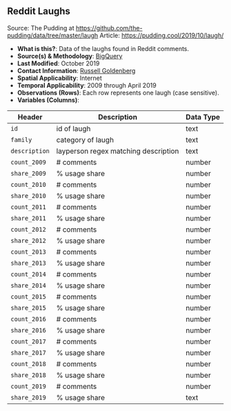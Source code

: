 ## Reddit Laughs

Source: The Pudding at https://github.com/the-pudding/data/tree/master/laugh
Article: https://pudding.cool/2019/10/laugh/


-   **What is this?**: Data of the laughs found in Reddit comments.
-   **Source(s) & Methodology**: [BigQuery](https://bigquery.cloud.google.com/dataset/fh-bigquery:reddit_comments)
-   **Last Modified**: October 2019
-   **Contact Information**: [Russell Goldenberg](mailto:russell@pudding.cool)
-   **Spatial Applicability**: Internet
-   **Temporal Applicability**: 2009 through April 2019
-   **Observations (Rows)**: Each row represents one laugh (case sensitive).
-   **Variables (Columns)**:

| Header | Description | Data Type |
| --- | --- | --- |
| `id` | id of laugh | text |
| `family` | category of laugh | text |
| `description` | layperson regex matching description | text |
| `count_2009` | # comments | number |
| `share_2009` | % usage share | number |
| `count_2010` | # comments | number |
| `share_2010` | % usage share | number |
| `count_2011` | # comments | number |
| `share_2011` | % usage share | number |
| `count_2012` | # comments | number |
| `share_2012` | % usage share | number |
| `count_2013` | # comments | number |
| `share_2013` | % usage share | number |
| `count_2014` | # comments | number |
| `share_2014` | % usage share | number |
| `count_2015` | # comments | number |
| `share_2015` | % usage share | number |
| `count_2016` | # comments | number |
| `share_2016` | % usage share | number |
| `count_2017` | # comments | number |
| `share_2017` | % usage share | number |
| `count_2018` | # comments | number |
| `share_2018` | % usage share | number |
| `count_2019` | # comments | number |
| `share_2019` | % usage share | text |
